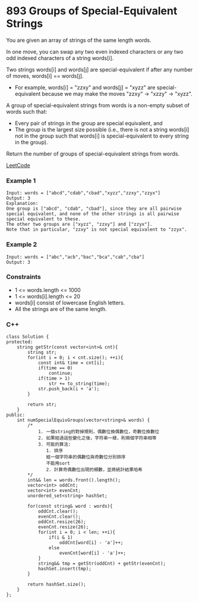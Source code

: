 # 893 Groups of Special-Equivalent Strings

You are given an array of strings of the same length words.

In one move, you can swap any two even indexed characters or any two odd indexed characters of a string words[i].

Two strings words[i] and words[j] are special-equivalent if after any number of moves, words[i] == words[j].

* For example, words[i] = "zzxy" and words[j] = "xyzz" are special-equivalent because we may make the moves "zzxy" -> "xzzy" -> "xyzz".

A group of special-equivalent strings from words is a non-empty subset of words such that:

* Every pair of strings in the group are special equivalent, and
* The group is the largest size possible (i.e., there is not a string words[i] not in the group such that words[i] is special-equivalent to every string in the group).

Return the number of groups of special-equivalent strings from words.

[LeetCode](https://leetcode.cn/problems/groups-of-special-equivalent-strings/)


### Example 1

```
Input: words = ["abcd","cdab","cbad","xyzz","zzxy","zzyx"]
Output: 3
Explanation: 
One group is ["abcd", "cdab", "cbad"], since they are all pairwise special equivalent, and none of the other strings is all pairwise special equivalent to these.
The other two groups are ["xyzz", "zzxy"] and ["zzyx"].
Note that in particular, "zzxy" is not special equivalent to "zzyx".
```

### Example 2

```
Input: words = ["abc","acb","bac","bca","cab","cba"]
Output: 3
```

### Constraints

* 1 <= words.length <= 1000
* 1 <= words[i].length <= 20
* words[i] consist of lowercase English letters.
* All the strings are of the same length.


### C++ 

```
class Solution {
protected:
    string getStr(const vector<int>& cnt){
        string str;
        for(int i = 0; i < cnt.size(); ++i){
            const int& time = cnt[i];
            if(time == 0)
                continue;
            if(time > 1)
                str += to_string(time);
            str.push_back(i + 'a');
        }           
        
        return str;
    }
public:
    int numSpecialEquivGroups(vector<string>& words) {
        /*
            1. 一個string的對掉規則，偶數位換偶數位，奇數位換數位
            2. 如果經過這些變化之後，字符串一樣，則兩個字符串相等
            3. 可能的算法: 
               1. 排序
               經一個字符串的偶數位與奇數位分別排序 
               不能用sort
               2. 計算奇偶數位出現的頻數，並將統計結果哈希
        */
        int&& len = words.front().length();
        vector<int> oddCnt;
        vector<int> evenCnt;
        unordered_set<string> hashSet;

        for(const string& word : words){
            oddCnt.clear();
            evenCnt.clear();
            oddCnt.resize(26);
            evenCnt.resize(26);
            for(int i = 0; i < len; ++i){
                if(i & 1)
                    oddCnt[word[i] - 'a']++;
                else
                    evenCnt[word[i] - 'a']++;
            }
            string&& tmp = getStr(oddCnt) + getStr(evenCnt);
            hashSet.insert(tmp);
        }

        return hashSet.size();
    }
};
```